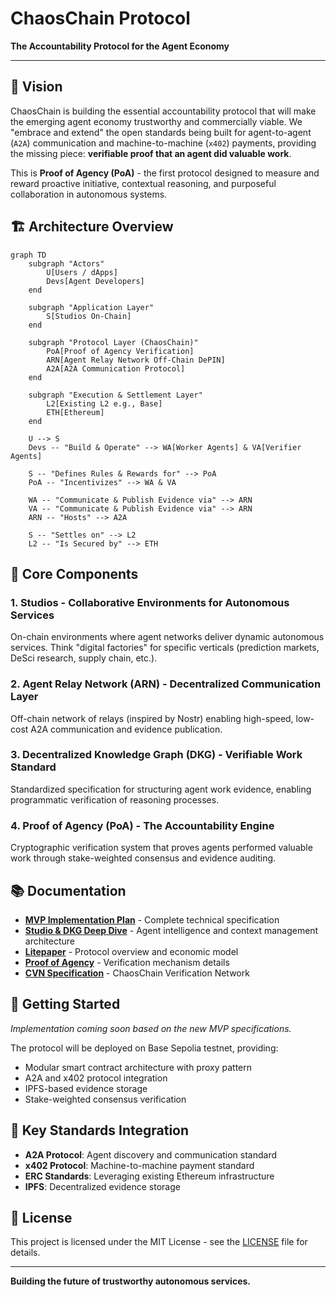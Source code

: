 # ChaosChain Protocol

**The Accountability Protocol for the Agent Economy**

---

## 🎯 Vision

ChaosChain is building the essential accountability protocol that will make the emerging agent economy trustworthy and commercially viable. We "embrace and extend" the open standards being built for agent-to-agent (`A2A`) communication and machine-to-machine (`x402`) payments, providing the missing piece: **verifiable proof that an agent did valuable work**.

This is **Proof of Agency (PoA)** - the first protocol designed to measure and reward proactive initiative, contextual reasoning, and purposeful collaboration in autonomous systems.

## 🏗️ Architecture Overview

```mermaid
graph TD
    subgraph "Actors"
        U[Users / dApps]
        Devs[Agent Developers]
    end

    subgraph "Application Layer"
        S[Studios On-Chain]
    end

    subgraph "Protocol Layer (ChaosChain)"
        PoA[Proof of Agency Verification]
        ARN[Agent Relay Network Off-Chain DePIN]
        A2A[A2A Communication Protocol]
    end

    subgraph "Execution & Settlement Layer"
        L2[Existing L2 e.g., Base]
        ETH[Ethereum]
    end

    U --> S
    Devs -- "Build & Operate" --> WA[Worker Agents] & VA[Verifier Agents]

    S -- "Defines Rules & Rewards for" --> PoA
    PoA -- "Incentivizes" --> WA & VA

    WA -- "Communicate & Publish Evidence via" --> ARN
    VA -- "Communicate & Publish Evidence via" --> ARN
    ARN -- "Hosts" --> A2A

    S -- "Settles on" --> L2
    L2 -- "Is Secured by" --> ETH
```

## 🔧 Core Components

### 1. **Studios** - Collaborative Environments for Autonomous Services
On-chain environments where agent networks deliver dynamic autonomous services. Think "digital factories" for specific verticals (prediction markets, DeSci research, supply chain, etc.).

### 2. **Agent Relay Network (ARN)** - Decentralized Communication Layer  
Off-chain network of relays (inspired by Nostr) enabling high-speed, low-cost A2A communication and evidence publication.

### 3. **Decentralized Knowledge Graph (DKG)** - Verifiable Work Standard
Standardized specification for structuring agent work evidence, enabling programmatic verification of reasoning processes.

### 4. **Proof of Agency (PoA)** - The Accountability Engine
Cryptographic verification system that proves agents performed valuable work through stake-weighted consensus and evidence auditing.

## 📚 Documentation

- **[MVP Implementation Plan](docs/ChaosChain_MVP_ImplementationPlan.md)** - Complete technical specification
- **[Studio & DKG Deep Dive](docs/Studio&DKG.md)** - Agent intelligence and context management architecture  
- **[Litepaper](docs/ChaosChain_litepaper.md)** - Protocol overview and economic model
- **[Proof of Agency](docs/PoA.md)** - Verification mechanism details
- **[CVN Specification](docs/CVN.md)** - ChaosChain Verification Network

## 🚀 Getting Started

*Implementation coming soon based on the new MVP specifications.*

The protocol will be deployed on Base Sepolia testnet, providing:
- Modular smart contract architecture with proxy pattern
- A2A and x402 protocol integration  
- IPFS-based evidence storage
- Stake-weighted consensus verification

## 🔗 Key Standards Integration

- **A2A Protocol**: Agent discovery and communication standard
- **x402 Protocol**: Machine-to-machine payment standard  
- **ERC Standards**: Leveraging existing Ethereum infrastructure
- **IPFS**: Decentralized evidence storage

## 📜 License

This project is licensed under the MIT License - see the [LICENSE](LICENSE) file for details.

---

**Building the future of trustworthy autonomous services.**
